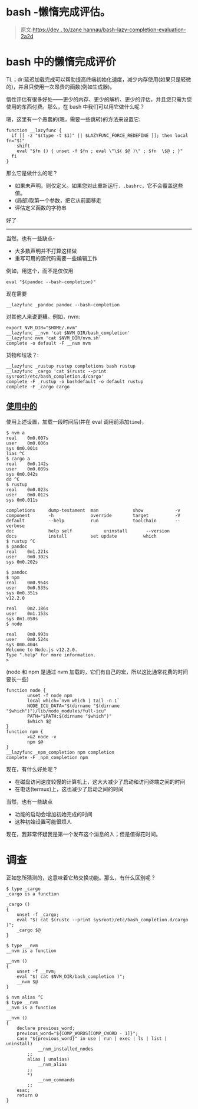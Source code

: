 # bash -懒惰完成评估。

> 原文:[https://dev . to/zane hannau/bash-lazy-completion-evaluation-2a2d](https://dev.to/zanehannanau/bash-lazy-completion-evaluation-2a2d)

# bash 中的懒惰完成评价

TL；dr:延迟加载完成可以帮助提高终端初始化速度，减少内存使用(如果只是轻微的)，并且只使用一次昂贵的函数(例如生成器)。

惰性评估有很多好处——更少的内存、更少的解析、更少的评估，并且您只需为您使用的东西付费。那么，在 bash 中我们可以用它做什么呢？

嗯，这里有一个愚蠢的(嗯，需要一些跳转)的方法来设置它:

```
function __lazyfunc {
  if [[ -z "$(type -t $1)" || $LAZYFUNC_FORCE_REDEFINE ]]; then local fn="$1"
    shift
    eval "$fn () { unset -f $fn ; eval \"\$( $@ )\" ; $fn  \$@ ; }"
  fi
} 
```

那么它是做什么的呢？

*   如果未声明，则仅定义。如果您对此重新运行`. .bashrc`，它不会覆盖这些值。
*   (局部)取第一个参数，把它从前面移走
*   评估定义函数的字符串

好了

* * *

当然，也有一些缺点-

*   大多数声明并不打算这样做
*   重写可用的源代码需要一些编辑工作

例如，用这个，而不是仅仅用

```
eval "$(pandoc --bash-completion)" 
```

现在需要

```
__lazyfunc _pandoc pandoc --bash-completion 
```

对其他人来说更糟。例如，nvm:

```
export NVM_DIR="$HOME/.nvm"
__lazyfunc __nvm 'cat $NVM_DIR/bash_completion'
__lazyfunc nvm 'cat $NVM_DIR/nvm.sh'
complete -o default -F __nvm nvm 
```

货物和垃圾？:

```
__lazyfunc _rustup rustup completions bash rustup
__lazyfunc _cargo 'cat $(rustc --print sysroot)/etc/bash_completion.d/cargo'
complete -F _rustup -o bashdefault -o default rustup
complete -F _cargo cargo 
```

## [使用中的](#in-use)

使用上述设置，加载一段时间后(并在 eval 调用前添加`time`)，

```
$ nvm a
real    0m0.007s
user    0m0.006s
sys 0m0.001s
lias ^C
$ cargo a
real    0m0.142s
user    0m0.089s
sys 0m0.042s
dd ^C
$ rustup 
real    0m0.023s
user    0m0.012s
sys 0m0.011s

completions     dump-testament  man             show            -v
component       -h              override        target          -V
default         --help          run             toolchain       --verbose
doc             help self            uninstall       --version
docs            install         set update          which
$ rustup ^C
$ pandoc 
real    0m1.221s
user    0m0.302s
sys 0m0.202s

$ pandoc
$ npm 
real    0m0.954s
user    0m0.535s
sys 0m0.351s
v12.2.0

real    0m2.186s
user    0m1.153s
sys 0m1.058s
$ node

real    0m0.993s
user    0m0.524s
sys 0m0.404s
Welcome to Node.js v12.2.0.
Type ".help" for more information.
> 
```

(node 和 npm 是通过 nvm 加载的，它们有自己的宏，所以这比通常花费的时间要长一些)

```
function node {
        unset -f node npm
        local which=`nvm which | tail -n 1`
        NODE_ICU_DATA="$(dirname "$(dirname "$which")")/lib/node_modules/full-icu"
        PATH="$PATH:$(dirname "$which")"
        $which $@
}
function npm {
        >&2 node -v
        npm $@
}
__lazyfunc _npm_completion npm completion
complete -F _npm_completion npm 
```

现在，有什么好处呢？

*   在磁盘访问速度较慢的计算机上，这大大减少了启动和访问终端之间的时间
*   在电话(termux)上，这也减少了启动之间的时间

当然，也有一些缺点

*   功能的启动会增加初始完成的时间
*   这种初始设置可能很烦人

现在，我非常怀疑我是第一个发布这个消息的人；但是值得花时间。

# [](#investigation)调查

正如您所猜测的，这意味着它热交换功能。那么，有什么区别呢？

```
$ type _cargo
_cargo is a function 
```

```
_cargo () 
{ 
    unset -f _cargo;
    eval "$( cat $(rustc --print sysroot)/etc/bash_completion.d/cargo )";
    _cargo $@
} 
```

```
$ type __nvm
__nvm is a function 
```

```
__nvm () 
{ 
    unset -f __nvm;
    eval "$( cat $NVM_DIR/bash_completion )";
    __nvm $@
} 
```

```
$ nvm alias ^C
$ type __nvm
__nvm is a function 
```

```
__nvm () 
{ 
    declare previous_word;
    previous_word="${COMP_WORDS[COMP_CWORD - 1]}";
    case "${previous_word}" in use | run | exec | ls | list | uninstall)
            __nvm_installed_nodes
        ;;
        alias | unalias)
            __nvm_alias
        ;;
        *)
            __nvm_commands
        ;;
    esac;
    return 0
} 
```